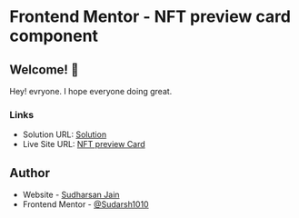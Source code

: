 # Frontend Mentor - NFT preview card component

## Welcome! 👋

Hey! evryone. I hope everyone doing great.

### Links

- Solution URL: [Solution](https://www.frontendmentor.io/solutions/nft-card-using-html-and-css-QnSYD75gJ)
- Live Site URL: [NFT preview Card](https://nft-preview-card-frontendmentor-proj.netlify.app/)

## Author

- Website - [Sudharsan Jain](https://www.your-site.com)
- Frontend Mentor - [@Sudarsh1010](https://www.frontendmentor.io/profile/Sudarsh1010)
